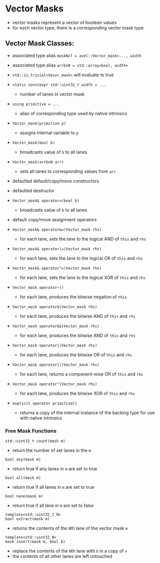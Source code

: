 # Vector Masks
* vector masks represent a vector of boolean values
* for each vector type, there is a corresponding vector mask type

## Vector Mask Classes:
* associated type alias `maskNxT = avel::Vector_mask<..., width`
* associated type alias `arrbxN = std::array<bool, width>`
* `std::is_trivial<Vecor_mask>` will evaluate to true

* `static constexpr std::uint32_t width = ...`
  * number of lanes in vector mask

* `using primitive = ...`
  * alias of corresponding type used by native intrinsics

* `Vector_mask(primitive p)`
  * assigns internal variable to `p`

* `Vector_mask(bool b)`
  * broadcasts value of `b` to all lanes

* `Vector_mask(arrbxN arr)`
  * sets all lanes to corresponding values from `arr`

* defaulted default/copy/move constructors

* defaulted destructor

* `Vector_mask& operator=(bool b)`
  * broadcasts value of `b` to all lanes

* default copy/move assignment operators

* `Vector_mask& operator&=(Vector_mask rhs)`
  * for each lane, sets the lane to the logical AND of `this` and `rhs`

* `Vector_mask& operator|=(Vector_mask rhs)`
  * for each lane, sets the lane to the logical OR of `this` and `rhs`

* `Vector_mask& operator^=(Vector_mask rhs)`
  * for each lane, sets the lane to the logical XOR of `this` and `rhs`

* `Vector_mask operator~()`
  *  for each lane, produces the bitwise negation of `this`

* `Vector_mask operator&(Vector_mask rhs)`
  *  for each lane, produces the bitwise AND of `this` and `rhs`

* `Vector_mask operator&&(Vector_mask rhs)`
  *  for each lane, produces the bitwise AND of `this` and `rhs`

* `Vector_mask operator|(Vector_mask rhs)`
  *  for each lane, produces the bitwise OR of `this` and `rhs`

* `Vector_mask operator||(Vector_mask rhs)`
  *  for each lane, returns a component-wise OR of `this` and `rhs`

* `Vector_mask operator^(Vector_mask rhs)`
  *  for each lane, produces the bitwise XOR of `this` and `rhs`

* `explicit operator primitive()`
  * returns a copy of the internal instance of the backing type for use with 
    native intrinsics

### Free Mask Functions
`std::uint32_t count(mask m)`
* return the number of set lanes in the `m`

`bool any(mask m)`
* return true if any lanes in `m` are set to true

`bool all(mask m)`
* return true if all lanes in `m` are set to true

`bool none(mask m)`
* return true if all lane in `m` are set to false

```
template<std::uint32_t N>
bool extract(mask m)
```
* returns the contents of the `N`th lane of the vector mask `m`

```
template<std::uint32 N>
mask insert(mask m, bool b)
```
* replace the contents of the `N`th lane with `b` in a copy of `v`
* the contents of all other lanes are left untouched